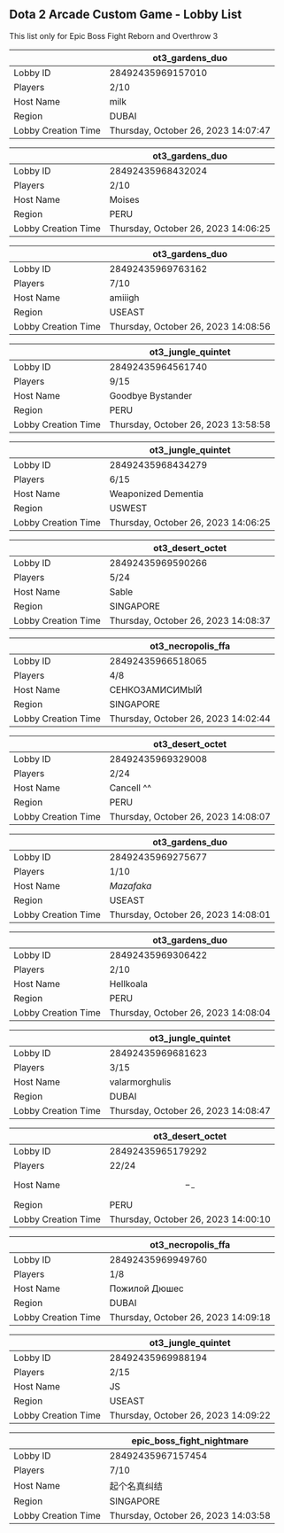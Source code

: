 ## Dota 2 Arcade Custom Game - Lobby List

This list only for Epic Boss Fight Reborn and Overthrow 3

|  | ot3_gardens_duo |
| ------ | ------ |
| Lobby ID | 28492435969157010 |
| Players | 2/10 |
| Host Name | milk |
| Region | DUBAI |
| Lobby Creation Time | Thursday, October 26, 2023 14:07:47 |


|  | ot3_gardens_duo |
| ------ | ------ |
| Lobby ID | 28492435968432024 |
| Players | 2/10 |
| Host Name | Moises |
| Region | PERU |
| Lobby Creation Time | Thursday, October 26, 2023 14:06:25 |


|  | ot3_gardens_duo |
| ------ | ------ |
| Lobby ID | 28492435969763162 |
| Players | 7/10 |
| Host Name | amiiigh |
| Region | USEAST |
| Lobby Creation Time | Thursday, October 26, 2023 14:08:56 |


|  | ot3_jungle_quintet |
| ------ | ------ |
| Lobby ID | 28492435964561740 |
| Players | 9/15 |
| Host Name | Goodbye Bystander |
| Region | PERU |
| Lobby Creation Time | Thursday, October 26, 2023 13:58:58 |


|  | ot3_jungle_quintet |
| ------ | ------ |
| Lobby ID | 28492435968434279 |
| Players | 6/15 |
| Host Name | Weaponized Dementia |
| Region | USWEST |
| Lobby Creation Time | Thursday, October 26, 2023 14:06:25 |


|  | ot3_desert_octet |
| ------ | ------ |
| Lobby ID | 28492435969590266 |
| Players | 5/24 |
| Host Name | Sable |
| Region | SINGAPORE |
| Lobby Creation Time | Thursday, October 26, 2023 14:08:37 |


|  | ot3_necropolis_ffa |
| ------ | ------ |
| Lobby ID | 28492435966518065 |
| Players | 4/8 |
| Host Name | СЕНКОЗАМИСИМЫЙ |
| Region | SINGAPORE |
| Lobby Creation Time | Thursday, October 26, 2023 14:02:44 |


|  | ot3_desert_octet |
| ------ | ------ |
| Lobby ID | 28492435969329008 |
| Players | 2/24 |
| Host Name | Cancell ^^ |
| Region | PERU |
| Lobby Creation Time | Thursday, October 26, 2023 14:08:07 |


|  | ot3_gardens_duo |
| ------ | ------ |
| Lobby ID | 28492435969275677 |
| Players | 1/10 |
| Host Name | _Mazafaka_ |
| Region | USEAST |
| Lobby Creation Time | Thursday, October 26, 2023 14:08:01 |


|  | ot3_gardens_duo |
| ------ | ------ |
| Lobby ID | 28492435969306422 |
| Players | 2/10 |
| Host Name | Hellkoala |
| Region | PERU |
| Lobby Creation Time | Thursday, October 26, 2023 14:08:04 |


|  | ot3_jungle_quintet |
| ------ | ------ |
| Lobby ID | 28492435969681623 |
| Players | 3/15 |
| Host Name | valarmorghulis |
| Region | DUBAI |
| Lobby Creation Time | Thursday, October 26, 2023 14:08:47 |


|  | ot3_desert_octet |
| ------ | ------ |
| Lobby ID | 28492435965179292 |
| Players | 22/24 |
| Host Name | $$-_-$$ |
| Region | PERU |
| Lobby Creation Time | Thursday, October 26, 2023 14:00:10 |


|  | ot3_necropolis_ffa |
| ------ | ------ |
| Lobby ID | 28492435969949760 |
| Players | 1/8 |
| Host Name | Пожилой Дюшес |
| Region | DUBAI |
| Lobby Creation Time | Thursday, October 26, 2023 14:09:18 |


|  | ot3_jungle_quintet |
| ------ | ------ |
| Lobby ID | 28492435969988194 |
| Players | 2/15 |
| Host Name | JS |
| Region | USEAST |
| Lobby Creation Time | Thursday, October 26, 2023 14:09:22 |


|  | epic_boss_fight_nightmare |
| ------ | ------ |
| Lobby ID | 28492435967157454 |
| Players | 7/10 |
| Host Name | 起个名真纠结 |
| Region | SINGAPORE |
| Lobby Creation Time | Thursday, October 26, 2023 14:03:58 |


